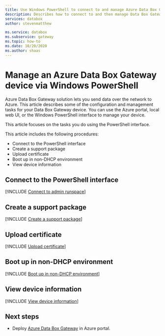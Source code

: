 ```yaml
---
title: Use Windows PowerShell to connect to and manage Azure Data Box Gateway device
description: Describes how to connect to and then manage Data Box Gateway via the Windows PowerShell interface.
services: databox
author: stevenmatthew

ms.service: databox
ms.subservice: gateway
ms.topic: how-to
ms.date: 10/20/2020
ms.author: shaas
---
```

# Manage an Azure Data Box Gateway device via Windows PowerShell

Azure Data Box Gateway solution lets you send data over the network to Azure. This article describes some of the configuration and management tasks for your Data Box Gateway device. You can use the Azure portal, local web UI, or the Windows PowerShell interface to manage your device.

This article focuses on the tasks you do using the PowerShell interface.

This article includes the following procedures:

- Connect to the PowerShell interface
- Create a support package
- Upload certificate
- Boot up in non-DHCP environment
- View device information

## Connect to the PowerShell interface

[!INCLUDE [Connect to admin runspace](../../includes/data-box-gateway-connect-minishell.md)]

## Create a support package

[!INCLUDE [Create a support package](../../includes/data-box-gateway-create-support-package.md)]

## Upload certificate

[!INCLUDE [Upload certificate](../../includes/data-box-gateway-upload-certificate.md)]

## Boot up in non-DHCP environment

[!INCLUDE [Boot up in non-DHCP environment](../../includes/data-box-gateway-boot-non-dhcp.md)]

## View device information

[!INCLUDE [View device information](../../includes/data-box-gateway-view-device-info.md)]

## Next steps

- Deploy [Azure Data Box Gateway](data-box-gateway-deploy-prep.md) in Azure portal.
